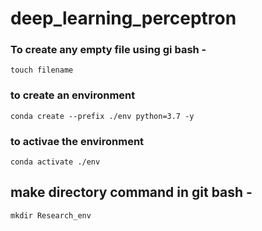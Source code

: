 # deep_learning_perceptron

### To create any empty file using gi bash -
```
touch filename
```

### to create an environment

```
conda create --prefix ./env python=3.7 -y 
```
### to activae the environment

```
conda activate ./env
```

## make directory command in git bash -
```
mkdir Research_env
```